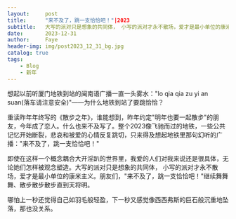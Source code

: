 ```yaml
---
layout:     post
title:      "来不及了，跳一支恰恰吧！"|2023
subtitle:   大写的派对只是想象的共同体， 小写的派对才永不散场，爱才是最小单位的康米主义。
date:       2023-12-31
author:     Faye
header-img: img/post2023_12_31_bg.jpg
catalog: true
tags:
    - Blog
    - 新年
---
```



想起以前听厦门地铁到站的闽南语广播一直一头雾水："lo qia qia zu yi an suan(落车请注意安全)"——为什么地铁到站了要跳恰恰？

重读昨年年终写的《散步之年》，谁能想到，昨年约定"明年也要一起散步"的朋友，今年成了恋人。什么也来不及写了。整个2023像飞驰而过的地铁，一些公共记忆开始断裂，悲哀和被爱的心情反复跳切，只来得及想起地铁里那句幻听的广播："来不及了，跳一支恰恰吧！"

即使在这样一个概念耦合大开淫趴的世界里，我爱的人们对我来说还是很具体，无论她们怎样被观念塑造。大写的派对只是想象的共同体， 小写的派对才永不散场，爱才是最小单位的康米主义。朋友们，"来不及了，跳一支恰恰吧！"继续舞舞舞、散步散步散步直到天将明。

哪怕上一秒还觉得自己如羽毛般轻盈，下一秒又感觉像西西弗斯的巨石般沉重地坠落，那也没关系。